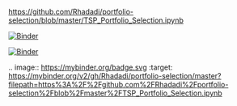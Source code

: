 https://github.com/Rhadadi/portfolio-selection/blob/master/TSP_Portfolio_Selection.ipynb

[![Binder](https://mybinder.org/badge.svg)](https://mybinder.org/v2/gh/Rhadadi/portfolio-selection/master?filepath=https%3A%2F%2Fgithub.com%2FRhadadi%2Fportfolio-selection%2Fblob%2Fmaster%2FTSP_Portfolio_Selection.ipynb)

[![Binder](https://mybinder.org/badge.svg)](https://mybinder.org/v2/gh/Rhadadi/portfolio-selection/master?filepath=https%3A%2F%2Fgithub.com%2FRhadadi%2Fportfolio-selection%2Fblob%2Fmaster%2FTSP_Portfolio_Selection.ipynb)

.. image:: https://mybinder.org/badge.svg :target: https://mybinder.org/v2/gh/Rhadadi/portfolio-selection/master?filepath=https%3A%2F%2Fgithub.com%2FRhadadi%2Fportfolio-selection%2Fblob%2Fmaster%2FTSP_Portfolio_Selection.ipynb